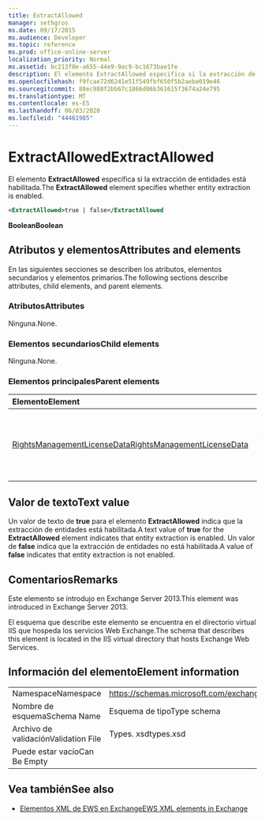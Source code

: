 ```yaml
---
title: ExtractAllowed
manager: sethgros
ms.date: 09/17/2015
ms.audience: Developer
ms.topic: reference
ms.prod: office-online-server
localization_priority: Normal
ms.assetid: bc213f0e-a655-44e9-9ac9-bc1673bae1fe
description: El elemento ExtractAllowed especifica si la extracción de entidades está habilitada.
ms.openlocfilehash: f9fcae72d6241e51f549fbf650f5b2aebe019e46
ms.sourcegitcommit: 88ec988f2bb67c1866d06b361615f3674a24e795
ms.translationtype: MT
ms.contentlocale: es-ES
ms.lasthandoff: 06/03/2020
ms.locfileid: "44461985"
---
```

# <a name="extractallowed"></a><span data-ttu-id="ed154-103">ExtractAllowed</span><span class="sxs-lookup"><span data-stu-id="ed154-103">ExtractAllowed</span></span>

<span data-ttu-id="ed154-104">El elemento **ExtractAllowed** especifica si la extracción de entidades está habilitada.</span><span class="sxs-lookup"><span data-stu-id="ed154-104">The **ExtractAllowed** element specifies whether entity extraction is enabled.</span></span> 
  
```XML
<ExtractAllowed>true | false</ExtractAllowed
```

 <span data-ttu-id="ed154-105">**Boolean**</span><span class="sxs-lookup"><span data-stu-id="ed154-105">**Boolean**</span></span>
## <a name="attributes-and-elements"></a><span data-ttu-id="ed154-106">Atributos y elementos</span><span class="sxs-lookup"><span data-stu-id="ed154-106">Attributes and elements</span></span>

<span data-ttu-id="ed154-107">En las siguientes secciones se describen los atributos, elementos secundarios y elementos primarios.</span><span class="sxs-lookup"><span data-stu-id="ed154-107">The following sections describe attributes, child elements, and parent elements.</span></span>
  
### <a name="attributes"></a><span data-ttu-id="ed154-108">Atributos</span><span class="sxs-lookup"><span data-stu-id="ed154-108">Attributes</span></span>

<span data-ttu-id="ed154-109">Ninguna.</span><span class="sxs-lookup"><span data-stu-id="ed154-109">None.</span></span>
  
### <a name="child-elements"></a><span data-ttu-id="ed154-110">Elementos secundarios</span><span class="sxs-lookup"><span data-stu-id="ed154-110">Child elements</span></span>

<span data-ttu-id="ed154-111">Ninguna.</span><span class="sxs-lookup"><span data-stu-id="ed154-111">None.</span></span>
  
### <a name="parent-elements"></a><span data-ttu-id="ed154-112">Elementos principales</span><span class="sxs-lookup"><span data-stu-id="ed154-112">Parent elements</span></span>

|<span data-ttu-id="ed154-113">**Elemento**</span><span class="sxs-lookup"><span data-stu-id="ed154-113">**Element**</span></span>|<span data-ttu-id="ed154-114">**Descripción**</span><span class="sxs-lookup"><span data-stu-id="ed154-114">**Description**</span></span>|
|:-----|:-----|
|[<span data-ttu-id="ed154-115">RightsManagementLicenseData</span><span class="sxs-lookup"><span data-stu-id="ed154-115">RightsManagementLicenseData</span></span>](rightsmanagementlicensedata.md) <br/> |<span data-ttu-id="ed154-116">Especifica información sobre la licencia de administración de derechos.</span><span class="sxs-lookup"><span data-stu-id="ed154-116">Specifies information about the rights management license.</span></span>  <br/> |
   
## <a name="text-value"></a><span data-ttu-id="ed154-117">Valor de texto</span><span class="sxs-lookup"><span data-stu-id="ed154-117">Text value</span></span>

<span data-ttu-id="ed154-118">Un valor de texto de **true** para el elemento **ExtractAllowed** indica que la extracción de entidades está habilitada.</span><span class="sxs-lookup"><span data-stu-id="ed154-118">A text value of **true** for the **ExtractAllowed** element indicates that entity extraction is enabled.</span></span> <span data-ttu-id="ed154-119">Un valor de **false** indica que la extracción de entidades no está habilitada.</span><span class="sxs-lookup"><span data-stu-id="ed154-119">A value of **false** indicates that entity extraction is not enabled.</span></span> 
  
## <a name="remarks"></a><span data-ttu-id="ed154-120">Comentarios</span><span class="sxs-lookup"><span data-stu-id="ed154-120">Remarks</span></span>

<span data-ttu-id="ed154-121">Este elemento se introdujo en Exchange Server 2013.</span><span class="sxs-lookup"><span data-stu-id="ed154-121">This element was introduced in Exchange Server 2013.</span></span>
  
<span data-ttu-id="ed154-122">El esquema que describe este elemento se encuentra en el directorio virtual IIS que hospeda los servicios Web Exchange.</span><span class="sxs-lookup"><span data-stu-id="ed154-122">The schema that describes this element is located in the IIS virtual directory that hosts Exchange Web Services.</span></span>
  
## <a name="element-information"></a><span data-ttu-id="ed154-123">Información del elemento</span><span class="sxs-lookup"><span data-stu-id="ed154-123">Element information</span></span>

|||
|:-----|:-----|
|<span data-ttu-id="ed154-124">Namespace</span><span class="sxs-lookup"><span data-stu-id="ed154-124">Namespace</span></span>  <br/> |https://schemas.microsoft.com/exchange/services/2006/types  <br/> |
|<span data-ttu-id="ed154-125">Nombre de esquema</span><span class="sxs-lookup"><span data-stu-id="ed154-125">Schema Name</span></span>  <br/> |<span data-ttu-id="ed154-126">Esquema de tipo</span><span class="sxs-lookup"><span data-stu-id="ed154-126">Type schema</span></span>  <br/> |
|<span data-ttu-id="ed154-127">Archivo de validación</span><span class="sxs-lookup"><span data-stu-id="ed154-127">Validation File</span></span>  <br/> |<span data-ttu-id="ed154-128">Types. xsd</span><span class="sxs-lookup"><span data-stu-id="ed154-128">types.xsd</span></span>  <br/> |
|<span data-ttu-id="ed154-129">Puede estar vacío</span><span class="sxs-lookup"><span data-stu-id="ed154-129">Can Be Empty</span></span>  <br/> ||
   
## <a name="see-also"></a><span data-ttu-id="ed154-130">Vea también</span><span class="sxs-lookup"><span data-stu-id="ed154-130">See also</span></span>



- [<span data-ttu-id="ed154-131">Elementos XML de EWS en Exchange</span><span class="sxs-lookup"><span data-stu-id="ed154-131">EWS XML elements in Exchange</span></span>](ews-xml-elements-in-exchange.md)

